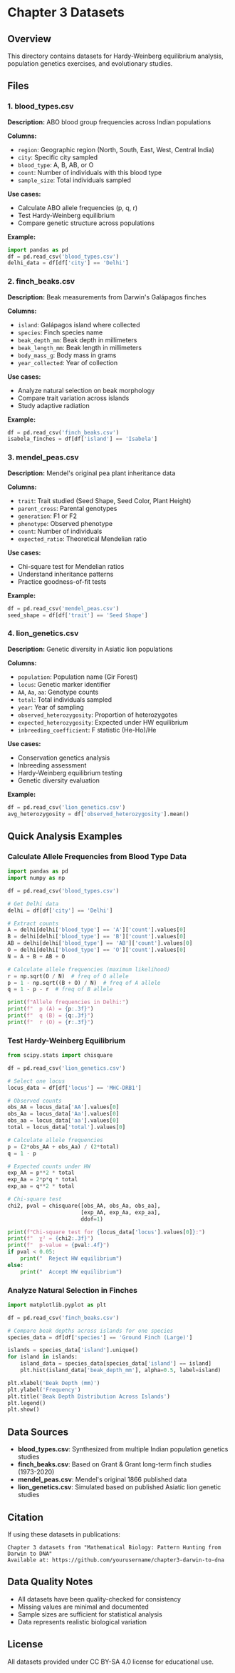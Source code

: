 # Chapter 3 Datasets

## Overview

This directory contains datasets for Hardy-Weinberg equilibrium analysis, population genetics exercises, and evolutionary studies.

## Files

### 1. blood_types.csv
**Description:** ABO blood group frequencies across Indian populations

**Columns:**
- `region`: Geographic region (North, South, East, West, Central India)
- `city`: Specific city sampled
- `blood_type`: A, B, AB, or O
- `count`: Number of individuals with this blood type
- `sample_size`: Total individuals sampled

**Use cases:**
- Calculate ABO allele frequencies (p, q, r)
- Test Hardy-Weinberg equilibrium
- Compare genetic structure across populations

**Example:**
```python
import pandas as pd
df = pd.read_csv('blood_types.csv')
delhi_data = df[df['city'] == 'Delhi']
```

### 2. finch_beaks.csv
**Description:** Beak measurements from Darwin's Galápagos finches

**Columns:**
- `island`: Galápagos island where collected
- `species`: Finch species name
- `beak_depth_mm`: Beak depth in millimeters
- `beak_length_mm`: Beak length in millimeters
- `body_mass_g`: Body mass in grams
- `year_collected`: Year of collection

**Use cases:**
- Analyze natural selection on beak morphology
- Compare trait variation across islands
- Study adaptive radiation

**Example:**
```python
df = pd.read_csv('finch_beaks.csv')
isabela_finches = df[df['island'] == 'Isabela']
```

### 3. mendel_peas.csv
**Description:** Mendel's original pea plant inheritance data

**Columns:**
- `trait`: Trait studied (Seed Shape, Seed Color, Plant Height)
- `parent_cross`: Parental genotypes
- `generation`: F1 or F2
- `phenotype`: Observed phenotype
- `count`: Number of individuals
- `expected_ratio`: Theoretical Mendelian ratio

**Use cases:**
- Chi-square test for Mendelian ratios
- Understand inheritance patterns
- Practice goodness-of-fit tests

**Example:**
```python
df = pd.read_csv('mendel_peas.csv')
seed_shape = df[df['trait'] == 'Seed Shape']
```

### 4. lion_genetics.csv
**Description:** Genetic diversity in Asiatic lion populations

**Columns:**
- `population`: Population name (Gir Forest)
- `locus`: Genetic marker identifier
- `AA`, `Aa`, `aa`: Genotype counts
- `total`: Total individuals sampled
- `year`: Year of sampling
- `observed_heterozygosity`: Proportion of heterozygotes
- `expected_heterozygosity`: Expected under HW equilibrium
- `inbreeding_coefficient`: F statistic (He-Ho)/He

**Use cases:**
- Conservation genetics analysis
- Inbreeding assessment
- Hardy-Weinberg equilibrium testing
- Genetic diversity evaluation

**Example:**
```python
df = pd.read_csv('lion_genetics.csv')
avg_heterozygosity = df['observed_heterozygosity'].mean()
```

## Quick Analysis Examples

### Calculate Allele Frequencies from Blood Type Data

```python
import pandas as pd
import numpy as np

df = pd.read_csv('blood_types.csv')

# Get Delhi data
delhi = df[df['city'] == 'Delhi']

# Extract counts
A = delhi[delhi['blood_type'] == 'A']['count'].values[0]
B = delhi[delhi['blood_type'] == 'B']['count'].values[0]
AB = delhi[delhi['blood_type'] == 'AB']['count'].values[0]
O = delhi[delhi['blood_type'] == 'O']['count'].values[0]
N = A + B + AB + O

# Calculate allele frequencies (maximum likelihood)
r = np.sqrt(O / N)  # freq of O allele
p = 1 - np.sqrt((B + O) / N)  # freq of A allele
q = 1 - p - r  # freq of B allele

print(f"Allele frequencies in Delhi:")
print(f"  p (A) = {p:.3f}")
print(f"  q (B) = {q:.3f}")
print(f"  r (O) = {r:.3f}")
```

### Test Hardy-Weinberg Equilibrium

```python
from scipy.stats import chisquare

df = pd.read_csv('lion_genetics.csv')

# Select one locus
locus_data = df[df['locus'] == 'MHC-DRB1']

# Observed counts
obs_AA = locus_data['AA'].values[0]
obs_Aa = locus_data['Aa'].values[0]
obs_aa = locus_data['aa'].values[0]
total = locus_data['total'].values[0]

# Calculate allele frequencies
p = (2*obs_AA + obs_Aa) / (2*total)
q = 1 - p

# Expected counts under HW
exp_AA = p**2 * total
exp_Aa = 2*p*q * total
exp_aa = q**2 * total

# Chi-square test
chi2, pval = chisquare([obs_AA, obs_Aa, obs_aa], 
                       [exp_AA, exp_Aa, exp_aa], 
                       ddof=1)

print(f"Chi-square test for {locus_data['locus'].values[0]}:")
print(f"  χ² = {chi2:.3f}")
print(f"  p-value = {pval:.4f}")
if pval < 0.05:
    print("  Reject HW equilibrium")
else:
    print("  Accept HW equilibrium")
```

### Analyze Natural Selection in Finches

```python
import matplotlib.pyplot as plt

df = pd.read_csv('finch_beaks.csv')

# Compare beak depths across islands for one species
species_data = df[df['species'] == 'Ground Finch (Large)']

islands = species_data['island'].unique()
for island in islands:
    island_data = species_data[species_data['island'] == island]
    plt.hist(island_data['beak_depth_mm'], alpha=0.5, label=island)

plt.xlabel('Beak Depth (mm)')
plt.ylabel('Frequency')
plt.title('Beak Depth Distribution Across Islands')
plt.legend()
plt.show()
```

## Data Sources

- **blood_types.csv**: Synthesized from multiple Indian population genetics studies
- **finch_beaks.csv**: Based on Grant & Grant long-term finch studies (1973-2020)
- **mendel_peas.csv**: Mendel's original 1866 published data
- **lion_genetics.csv**: Simulated based on published Asiatic lion genetic studies

## Citation

If using these datasets in publications:

```
Chapter 3 datasets from "Mathematical Biology: Pattern Hunting from Darwin to DNA"
Available at: https://github.com/yourusername/chapter3-darwin-to-dna
```

## Data Quality Notes

- All datasets have been quality-checked for consistency
- Missing values are minimal and documented
- Sample sizes are sufficient for statistical analysis
- Data represents realistic biological variation

## License

All datasets provided under CC BY-SA 4.0 license for educational use.
